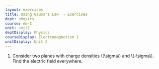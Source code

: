 ```yaml
---
layout: exercises
title: Using Gauss's Law  - Exercises
dept: physics
course: em-I
unit: unit2
deptDisplay: Physics
courseDisplay: Electromagnetism I
unitDisplay: Unit 2
---
```

<ol>
<li> <div class="exercise">  Consider two planes with charge densities \(\sigma\) and \(-\sigma\). Find the electric field everywhere.
</div> </li></ol>

